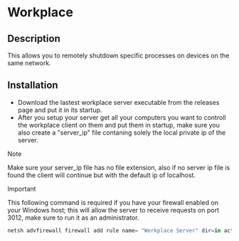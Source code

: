 # Workplace

## Description

This allows you to remotely shutdown specific processes on devices on the same network.

## Installation

* Download the lastest workplace server executable from the releases page and put it in its startup.
* After you setup your server get all your computers you want to controll the workplace client on them and put them in startup, make sure you also create a "server_ip" file contaning solely the local private ip of the server.

> [!NOTE]
> Make sure your server_ip file has no file extension, also if no server ip file is found the client will continue but with the default ip of localhost.

> [!IMPORTANT]
> This following command is required if you have your firewall enabled on your Windows host; this will allow the server to receive requests on port 3012, make sure to run it as an administrator.
> ```powershell
> netsh advfirewall firewall add rule name= "Workplace Server" dir=in action=allow protocol=TCP localport=3012
> ```
